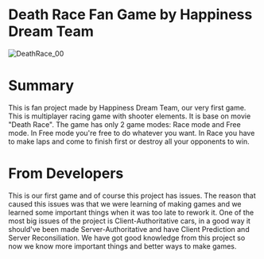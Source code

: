 # Death Race Fan Game by Happiness Dream Team
 
 ![DeathRace_00](https://user-images.githubusercontent.com/83500523/184396202-543ee64f-a9e6-4f34-aefd-94a9d6953143.jpg)

# Summary
This is fan project made by Happiness Dream Team, our very first game.
This is multiplayer racing game with shooter elements. It is base on movie "Death Race".
The game has only 2 game modes: Race mode and Free mode.
In Free mode you're free to do whatever you want.
In Race you have to make laps and come to finish first or destroy all your opponents to win.

# From Developers
This is our first game and of course this project has issues. The reason that caused this issues was that we were learning of making games and we learned some important things when it was too late to rework it. One of the most big issues of the project is Client-Authoritative cars, in a good way it should've been made Server-Authoritative and have Client Prediction and Server Reconsiliation. We have got good knowledge from this project so now we know more important things and better ways to make games.
